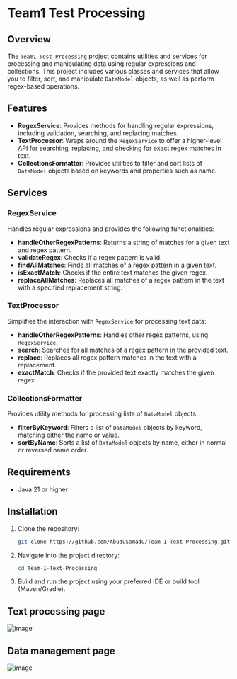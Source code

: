 ﻿# Team1 Test Processing
## Overview
The `Team1 Test Processing` project contains utilities and services for processing and manipulating data using regular expressions and collections. This project includes various classes and services that allow you to filter, sort, and manipulate `DataModel` objects, as well as perform regex-based operations.
## Features

- **RegexService**: Provides methods for handling regular expressions, including validation, searching, and replacing matches.
- **TextProcessor**: Wraps around the `RegexService` to offer a higher-level API for searching, replacing, and checking for exact regex matches in text.
- **CollectionsFormatter**: Provides utilities to filter and sort lists of `DataModel` objects based on keywords and properties such as name.

## Services

### RegexService
Handles regular expressions and provides the following functionalities:
- **handleOtherRegexPatterns**: Returns a string of matches for a given text and regex pattern.
- **validateRegex**: Checks if a regex pattern is valid.
- **findAllMatches**: Finds all matches of a regex pattern in a given text.
- **isExactMatch**: Checks if the entire text matches the given regex.
- **replaceAllMatches**: Replaces all matches of a regex pattern in the text with a specified replacement string.

### TextProcessor
Simplifies the interaction with `RegexService` for processing text data:
- **handleOtherRegexPatterns**: Handles other regex patterns, using `RegexService`.
- **search**: Searches for all matches of a regex pattern in the provided text.
- **replace**: Replaces all regex pattern matches in the text with a replacement.
- **exactMatch**: Checks if the provided text exactly matches the given regex.

### CollectionsFormatter
Provides utility methods for processing lists of `DataModel` objects:
- **filterByKeyword**: Filters a list of `DataModel` objects by keyword, matching either the name or value.
- **sortByName**: Sorts a list of `DataModel` objects by name, either in normal or reversed name order.

##  Requirements
* Java 21 or higher

## Installation

1. Clone the repository:
    ```bash
    git clone https://github.com/AbuduSamadu/Team-1-Text-Processing.git
    ```

2. Navigate into the project directory:
    ```bash
    cd Team-1-Text-Processing
    ```

3. Build and run the project using your preferred IDE or build tool (Maven/Gradle).

## Text processing page
![image](https://github.com/user-attachments/assets/1f0d13ee-3c5d-4b26-a354-2519be3cfaa4)

## Data management page
![image](https://github.com/user-attachments/assets/41a65cd8-4862-4121-83d3-232d7d211852)




